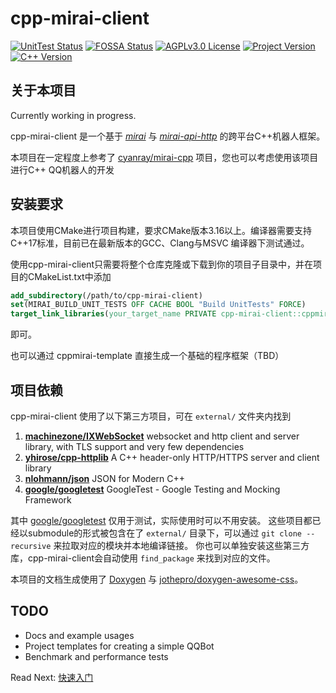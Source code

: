 # cpp-mirai-client
<!-- PROJECT SHIELDS -->
<!--
*** I'm using markdown "reference style" links for readability.
*** Reference links are enclosed in brackets [ ] instead of parentheses ( ).
*** See the bottom of this document for the declaration of the reference variables
*** for contributors-url, forks-url, etc. This is an optional, concise syntax you may use.
*** https://www.markdownguide.org/basic-syntax/#reference-style-links
-->
[![UnitTest Status][unittest-shield]][unittest-url]
[![FOSSA Status][fossa-shield]][fossa-url]
[![AGPLv3.0 License][license-shield]][license-url]
[![Project Version][projversion-shield]][projversion-url]
[![C++ Version][cppversion-shield]][cppversion-url]

## 关于本项目
Currently working in progress.

cpp-mirai-client 是一个基于 [*mirai*](https://github.com/mamoe/mirai) 与
 [*mirai-api-http*](https://github.com/project-mirai/mirai-api-http) 的跨平台C++机器人框架。

本项目在一定程度上参考了 [cyanray/mirai-cpp](https://github.com/cyanray/mirai-cpp) 项目，您也可以考虑使用该项目进行C++
QQ机器人的开发

## 安装要求
本项目使用CMake进行项目构建，要求CMake版本3.16以上。编译器需要支持C++17标准，目前已在最新版本的GCC、Clang与MSVC
编译器下测试通过。

使用cpp-mirai-client只需要将整个仓库克隆或下载到你的项目子目录中，并在项目的CMakeList.txt中添加
```CMake
add_subdirectory(/path/to/cpp-mirai-client)
set(MIRAI_BUILD_UNIT_TESTS OFF CACHE BOOL "Build UnitTests" FORCE)
target_link_libraries(your_target_name PRIVATE cpp-mirai-client::cppmirai)
```
即可。

也可以通过 cppmirai-template 直接生成一个基础的程序框架（TBD）

## 项目依赖
cpp-mirai-client 使用了以下第三方项目，可在 `external/` 文件夹内找到

1. [**machinezone/IXWebSocket**](https://github.com/machinezone/IXWebSocket) websocket and http client and server library, with TLS support and very few dependencies 
2. [**yhirose/cpp-httplib**](https://github.com/yhirose/cpp-httplib) A C++ header-only HTTP/HTTPS server and client library
3. [**nlohmann/json**](https://github.com/nlohmann/json) JSON for Modern C++ 
4. [**google/googletest**](https://github.com/google/googletest) GoogleTest - Google Testing and Mocking Framework

其中 [google/googletest](https://github.com/google/googletest) 仅用于测试，实际使用时可以不用安装。
这些项目都已经以submodule的形式被包含在了 `external/` 目录下，可以通过 `git clone --recursive` 来拉取对应的模块并本地编译链接。
你也可以单独安装这些第三方库，cpp-mirai-client会自动使用 `find_package` 来找到对应的文件。

本项目的文档生成使用了 [Doxygen](https://doxygen.org/index.html) 与 [jothepro/doxygen-awesome-css](https://github.com/jothepro/doxygen-awesome-css)。

## TODO
- Docs and example usages
- Project templates for creating a simple QQBot
- Benchmark and performance tests

<span class="next_section_button">

Read Next: [快速入门](docs/Quickstart.md)
</span>

<!-- MARKDOWN LINKS & IMAGES -->
<!-- https://www.markdownguide.org/basic-syntax/#reference-style-links -->
[unittest-shield]: https://img.shields.io/github/workflow/status/numendacil/cpp-mirai-client/UnitTest?style=flat&logo=github
[unittest-url]: https://github.com/numendacil/cpp-mirai-client
[license-shield]: https://img.shields.io/github/license/numendacil/cpp-mirai-client?style=flat
[license-url]: https://github.com/numendacil/cpp-mirai-client/blob/master/LICENSE
[projversion-shield]: https://img.shields.io/badge/version-2.6.1-blue.svg?style=flat
[projversion-url]: https://github.com/numendacil/cpp-mirai-client
[cppversion-shield]: https://img.shields.io/badge/c++-17-yellow.svg?style=flat
[cppversion-url]: https://github.com/numendacil/cpp-mirai-client
[fossa-shield]: https://app.fossa.com/api/projects/git%2Bgithub.com%2FNumendacil%2Fcpp-mirai-client.svg?type=shield
[fossa-url]: https://app.fossa.com/projects/git%2Bgithub.com%2FNumendacil%2Fcpp-mirai-client?ref=badge_shield